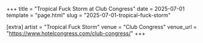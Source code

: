 +++
title = "Tropical Fuck Storm at Club Congress"
date = 2025-07-01
template = "page.html"
slug = "2025-07-01-tropical-fuck-storm"

[extra]
artist = "Tropical Fuck Storm"
venue = "Club Congress"
venue_url = "https://www.hotelcongress.com/club-congress/"
+++
